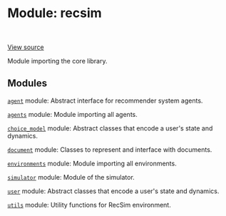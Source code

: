 <div itemscope itemtype="http://developers.google.com/ReferenceObject">
<meta itemprop="name" content="recsim" />
<meta itemprop="path" content="Stable" />
</div>

# Module: recsim

<table class="tfo-notebook-buttons tfo-api" align="left">
</table>

<a target="_blank" href="https://github.com/google-research/recsim/__init__.py">View
source</a>

Module importing the core library.

<!-- Placeholder for "Used in" -->

## Modules

[`agent`](./recsim/agent.md) module: Abstract interface for recommender system
agents.

[`agents`](./recsim/agents.md) module: Module importing all agents.

[`choice_model`](./recsim/choice_model.md) module: Abstract classes that encode
a user's state and dynamics.

[`document`](./recsim/document.md) module: Classes to represent and interface
with documents.

[`environments`](./recsim/environments.md) module: Module importing all
environments.

[`simulator`](./recsim/simulator.md) module: Module of the simulator.

[`user`](./recsim/user.md) module: Abstract classes that encode a user's state
and dynamics.

[`utils`](./recsim/utils.md) module: Utility functions for RecSim environment.
